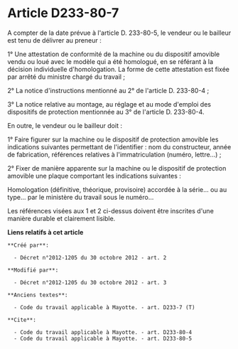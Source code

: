 # Article D233-80-7

A compter de la date prévue à l'article D. 233-80-5, le vendeur ou le bailleur est tenu de délivrer au preneur : 

1° Une attestation de conformité de la machine ou du dispositif amovible vendu ou loué avec le modèle qui a été homologué, en
se référant à la décision individuelle d'homologation. La forme de cette attestation est fixée par arrêté du ministre chargé
du travail ; 

2° La notice d'instructions mentionné au 2° de l'article D. 233-80-4 ; 

3° La notice relative au montage, au réglage et au mode d'emploi des dispositifs de protection mentionnée au 3° de l'article
D. 233-80-4. 

En outre, le vendeur ou le bailleur doit : 

1° Faire figurer sur la machine ou le dispositif de protection amovible les indications suivantes permettant de
l'identifier : nom du constructeur, année de fabrication, références relatives à l'immatriculation (numéro, lettre...) ; 

2° Fixer de manière apparente sur la machine ou le dispositif de protection amovible une plaque comportant les indications
suivantes : 

Homologation (définitive, théorique, provisoire) accordée à la série... ou au type... par le ministère du travail sous le
numéro... 

Les références visées aux 1 et 2 ci-dessus doivent être inscrites d'une manière durable et clairement lisible.

**Liens relatifs à cet article**

	**Créé par**:

	  - Décret n°2012-1205 du 30 octobre 2012 - art. 2

	**Modifié par**:

	  - Décret n°2012-1205 du 30 octobre 2012 - art. 3

	**Anciens textes**:

	  - Code du travail applicable à Mayotte. - art. D233-7 (T)

	**Cite**:

	  - Code du travail applicable à Mayotte. - art. D233-80-4
	  - Code du travail applicable à Mayotte. - art. D233-80-5

